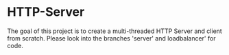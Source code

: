 # HTTP-Server
The goal of this project is to create a multi-threaded HTTP Server and client from scratch.
Please look into the branches 'server' and loadbalancer' for code.
